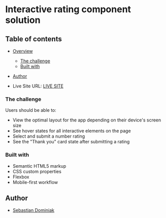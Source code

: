 # Interactive rating component solution

## Table of contents

- [Overview](#overview)
  - [The challenge](#the-challenge)
  - [Built with](#built-with)
- [Author](#author)

- Live Site URL: [LIVE SITE](https://dominiak92.github.io/article-preview-component-master/)

### The challenge

Users should be able to:

- View the optimal layout for the app depending on their device's screen size
- See hover states for all interactive elements on the page
- Select and submit a number rating
- See the "Thank you" card state after submitting a rating

### Built with

- Semantic HTML5 markup
- CSS custom properties
- Flexbox
- Mobile-first workflow

## Author

- [Sebastian Dominiak](https://www.sebastiandominiak.pl)
